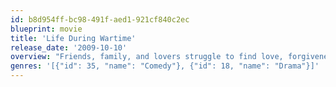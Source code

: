 ```yaml
---
id: b8d954ff-bc98-491f-aed1-921cf840c2ec
blueprint: movie
title: 'Life During Wartime'
release_date: '2009-10-10'
overview: "Friends, family, and lovers struggle to find love, forgiveness, and meaning in an almost war-torn world riddled with comedy and pathos. Follows Solondz's film Happiness (1998)."
genres: '[{"id": 35, "name": "Comedy"}, {"id": 18, "name": "Drama"}]'
---
```

